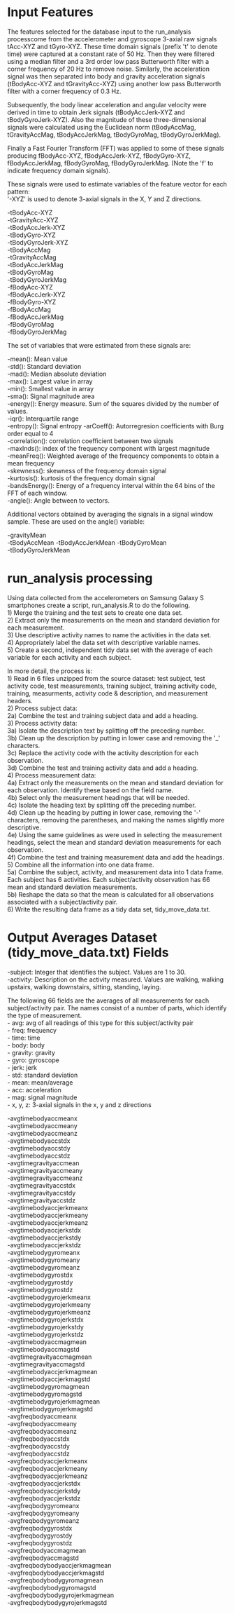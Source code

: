 Input Features 
==============

The features selected for the database input to the run_analysis processcome from the accelerometer and gyroscope 3-axial raw signals tAcc-XYZ and tGyro-XYZ. These time domain signals (prefix 't' to denote time) were captured at a constant rate of 50 Hz. Then they were filtered using a median filter and a 3rd order low pass Butterworth filter with a corner frequency of 20 Hz to remove noise. Similarly, the acceleration signal was then separated into body and gravity acceleration signals (tBodyAcc-XYZ and tGravityAcc-XYZ) using another low pass Butterworth filter with a corner frequency of 0.3 Hz. 

Subsequently, the body linear acceleration and angular velocity were derived in time to obtain Jerk signals (tBodyAccJerk-XYZ and tBodyGyroJerk-XYZ). Also the magnitude of these three-dimensional signals were calculated using the Euclidean norm (tBodyAccMag, tGravityAccMag, tBodyAccJerkMag, tBodyGyroMag, tBodyGyroJerkMag). 

Finally a Fast Fourier Transform (FFT) was applied to some of these signals producing fBodyAcc-XYZ, fBodyAccJerk-XYZ, fBodyGyro-XYZ, fBodyAccJerkMag, fBodyGyroMag, fBodyGyroJerkMag. (Note the 'f' to indicate frequency domain signals). 

These signals were used to estimate variables of the feature vector for each pattern:  
'-XYZ' is used to denote 3-axial signals in the X, Y and Z directions.

-tBodyAcc-XYZ  
-tGravityAcc-XYZ  
-tBodyAccJerk-XYZ  
-tBodyGyro-XYZ  
-tBodyGyroJerk-XYZ  
-tBodyAccMag  
-tGravityAccMag  
-tBodyAccJerkMag  
-tBodyGyroMag  
-tBodyGyroJerkMag  
-fBodyAcc-XYZ  
-fBodyAccJerk-XYZ  
-fBodyGyro-XYZ  
-fBodyAccMag  
-fBodyAccJerkMag  
-fBodyGyroMag  
-fBodyGyroJerkMag  

The set of variables that were estimated from these signals are: 

-mean(): Mean value  
-std(): Standard deviation  
-mad(): Median absolute deviation   
-max(): Largest value in array  
-min(): Smallest value in array  
-sma(): Signal magnitude area  
-energy(): Energy measure. Sum of the squares divided by the number of values.   
-iqr(): Interquartile range   
-entropy(): Signal entropy 
-arCoeff(): Autorregresion coefficients with Burg order equal to 4  
-correlation(): correlation coefficient between two signals  
-maxInds(): index of the frequency component with largest magnitude  
-meanFreq(): Weighted average of the frequency components to obtain a mean frequency  
-skewness(): skewness of the frequency domain signal  
-kurtosis(): kurtosis of the frequency domain signal   
-bandsEnergy(): Energy of a frequency interval within the 64 bins of the FFT of each window.  
-angle(): Angle between to vectors.  

Additional vectors obtained by averaging the signals in a signal window sample. These are used on the angle() variable:

-gravityMean  
-tBodyAccMean 
-tBodyAccJerkMean 
-tBodyGyroMean  
-tBodyGyroJerkMean  


run_analysis processing 
=======================

Using data collected from the accelerometers on Samsung Galaxy S smartphones create a script, run_analysis.R to do the following.   
         1) Merge the training and the test sets to create one data set.  
         2) Extract only the measurements on the mean and standard deviation for each
            measurement.   
         3) Use descriptive activity names to name the activities in the data set.  
         4) Appropriately label the data set with descriptive variable names.   
         5) Create a second, independent tidy data set with the average of each variable
            for each activity and each subject.  

In more detail, the process is:          
         1) Read in 6 files unzipped from the source dataset: test subject, test activity code, test measurements, 	 training subject, training activity code, training, measurments, activity code & description, and measurement 	 headers.    
         2) Process subject data:  
		2a) Combine the test and training subject data and add a heading.  
       	 3) Process activity data:  
		3a) Isolate the description text by splitting off the preceding number.  
         	3b) Clean up the description by putting in lower case and removing the '_' characters.  
         	3c) Replace the activity code with the activity description for each observation.   
		3d) Combine the test and training activity data and add a heading.  
	 4) Process measurement data:		  
         	4a) Extract only the measurements on the mean and standard deviation for each observation. Identify these 		based on the field name.  
		4b) Select only the measurement headings that will be needed.  
		4c) Isolate the heading text by splitting off the preceding number.  
         	4d) Clean up the heading by putting in lower case, removing the '-' characters, removing the parentheses, 		and making the names slightly more descriptive.  
		4e) Using the same guidelines as were used in selecting the measurement headings, select the mean and 		standard deviation measurements for each observation.   
		4f) Combine the test and training measurement data and add the headings.  
	 5) Combine all the information into one data frame.  
		5a) Combine the subject, activity, and measurement data into 1 data frame. Each subject has 6 activities. 		Each subject/activity observation has 66 mean and standard deviation measurements.  
		5b) Reshape the data so that the mean is calculated for all observations associated with a 		subject/activity pair.  
	 6) Write the resulting data frame as a tidy data set, tidy_move_data.txt.  


Output Averages Dataset (tidy_move_data.txt) Fields 
===================================================

-subject:  Integer that identifies the subject. Values are 1 to 30.  
-activity: Description on the activity measured. Values are walking, walking upstairs, walking downstairs, sitting, standing, laying.    

The following 66 fields are the averages of all measurements for each subject/activity pair. The names consist of a number of parts, which identify the type of measurement.     
	-     avg:  avg of all readings of this type for this subject/activity pair  
        -     freq:    frequency  
        -     time:    time  
	-     body:    body  
	-     gravity: gravity  
        -     gyro:    gyroscope   
        -     jerk:    jerk  
        -     std:     standard deviation  
        -     mean:    mean/average  
        -     acc:     acceleration  
        -     mag:     signal magnitude  
        -     x, y, z: 3-axial signals in the x, y and z directions  


-avgtimebodyaccmeanx  
-avgtimebodyaccmeany  
-avgtimebodyaccmeanz        
-avgtimebodyaccstdx  
-avgtimebodyaccstdy  
-avgtimebodyaccstdz  
-avgtimegravityaccmean  
-avgtimegravityaccmeany  
-avgtimegravityaccmeanz  
-avgtimegravityaccstdx  
-avgtimegravityaccstdy  
-avgtimegravityaccstdz  
-avgtimebodyaccjerkmeanx  
-avgtimebodyaccjerkmeany           
-avgtimebodyaccjerkmeanz  
-avgtimebodyaccjerkstdx  
-avgtimebodyaccjerkstdy   
-avgtimebodyaccjerkstdz  
-avgtimebodygyromeanx  
-avgtimebodygyromeany  
-avgtimebodygyromeanz  
-avgtimebodygyrostdx    
-avgtimebodygyrostdy  
-avgtimebodygyrostdz  
-avgtimebodygyrojerkmeanx  
-avgtimebodygyrojerkmeany  
-avgtimebodygyrojerkmeanz  
-avgtimebodygyrojerkstdx  
-avgtimebodygyrojerkstdy  
-avgtimebodygyrojerkstdz  
-avgtimebodyaccmagmean  
-avgtimebodyaccmagstd  
-avgtimegravityaccmagmean    
-avgtimegravityaccmagstd  
-avgtimebodyaccjerkmagmean  
-avgtimebodyaccjerkmagstd  
-avgtimebodygyromagmean  
-avgtimebodygyromagstd  
-avgtimebodygyrojerkmagmean  
-avgtimebodygyrojerkmagstd  
-avgfreqbodyaccmeanx  
-avgfreqbodyaccmeany  
-avgfreqbodyaccmeanz  
-avgfreqbodyaccstdx  
-avgfreqbodyaccstdy  
-avgfreqbodyaccstdz  
-avgfreqbodyaccjerkmeanx  
-avgfreqbodyaccjerkmeany  
-avgfreqbodyaccjerkmeanz  
-avgfreqbodyaccjerkstdx  
-avgfreqbodyaccjerkstdy  
-avgfreqbodyaccjerkstdz  
-avgfreqbodygyromeanx  
-avgfreqbodygyromeany  
-avgfreqbodygyromeanz  
-avgfreqbodygyrostdx  
-avgfreqbodygyrostdy  
-avgfreqbodygyrostdz  
-avgfreqbodyaccmagmean  
-avgfreqbodyaccmagstd  
-avgfreqbodybodyaccjerkmagmean  
-avgfreqbodybodyaccjerkmagstd  
-avgfreqbodybodygyromagmean  
-avgfreqbodybodygyromagstd  
-avgfreqbodybodygyrojerkmagmean  
-avgfreqbodybodygyrojerkmagstd  